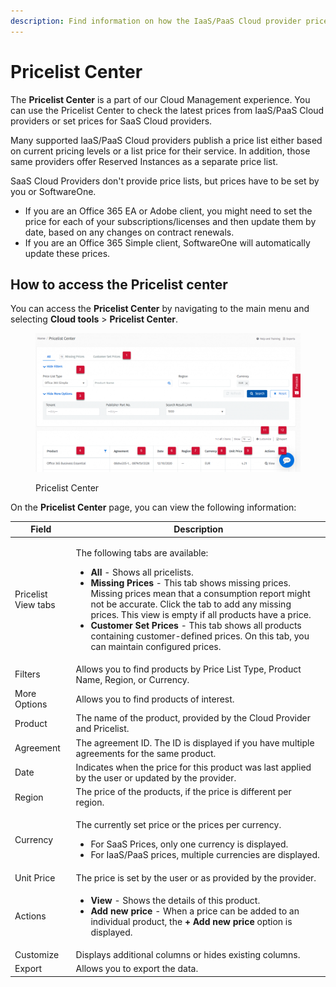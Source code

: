 ```yaml
---
description: Find information on how the IaaS/PaaS Cloud provider price lists work.
---
```


# Pricelist Center

The **Pricelist Center** is a part of our Cloud Management experience. You can use the Pricelist Center to check the latest prices from IaaS/PaaS Cloud providers or set prices for SaaS Cloud providers.&#x20;

Many supported IaaS/PaaS Cloud providers publish a price list either based on current pricing levels or a list price for their service. In addition, those same providers offer Reserved Instances as a separate price list.&#x20;

SaaS Cloud Providers don't provide price lists, but prices have to be set by you or SoftwareOne.&#x20;

* If you are an Office 365 EA or Adobe client, you might need to set the price for each of your subscriptions/licenses and then update them by date, based on any changes on contract renewals.&#x20;
* If you are an Office 365 Simple client, SoftwareOne will automatically update these prices.

## How to access the Pricelist center <a href="#navigating-to-the-pricelist-center" id="navigating-to-the-pricelist-center"></a>

You can access the **Pricelist Center** by navigating to the main menu and selecting **Cloud tools** > **Pricelist Center**.

<figure><img src="../../../.gitbook/assets/image (241).png" alt=""><figcaption><p>Pricelist Center</p></figcaption></figure>

On the **Pricelist Center** page, you can view the following information:&#x20;

| Field               | Description                                                                                                                                                                                                                                                                                                                                                                                                                                                                                                    |
| ------------------- | -------------------------------------------------------------------------------------------------------------------------------------------------------------------------------------------------------------------------------------------------------------------------------------------------------------------------------------------------------------------------------------------------------------------------------------------------------------------------------------------------------------- |
| Pricelist View tabs | <p>The following tabs are available:</p><ul><li><strong>All</strong> - Shows all pricelists.</li><li><strong>Missing Prices</strong> - This tab shows missing prices. Missing prices mean that a consumption report might not be accurate. Click the tab to add any missing prices. This view is empty if all products have a price.</li><li><strong>Customer Set Prices</strong> - This tab shows all products containing customer-defined prices. On this tab, you can maintain configured prices.</li></ul> |
| Filters             | Allows you to find products by Price List Type, Product Name, Region, or Currency.                                                                                                                                                                                                                                                                                                                                                                                                                             |
| More Options        | Allows you to find products of interest.                                                                                                                                                                                                                                                                                                                                                                                                                                                                       |
| Product             | The name of the product, provided by the Cloud Provider and Pricelist.                                                                                                                                                                                                                                                                                                                                                                                                                                         |
| Agreement           | The agreement ID. The ID is displayed if you have multiple agreements for the same product.                                                                                                                                                                                                                                                                                                                                                                                                                    |
| Date                | Indicates when the price for this product was last applied by the user or updated by the provider.                                                                                                                                                                                                                                                                                                                                                                                                             |
| Region              | The price of the products, if the price is different per region.                                                                                                                                                                                                                                                                                                                                                                                                                                               |
| Currency            | <p>The currently set price or the prices per currency. </p><ul><li>For SaaS Prices, only one currency is displayed.</li><li>For IaaS/PaaS prices, multiple currencies are displayed.</li></ul>                                                                                                                                                                                                                                                                                                                 |
| Unit Price          | The price is set by the user or as provided by the provider.                                                                                                                                                                                                                                                                                                                                                                                                                                                   |
| Actions             | <ul><li><strong>View</strong> - Shows the details of this product. </li><li><strong>Add new price</strong> - When a price can be added to an individual product, the <strong>+ Add new price</strong> option is displayed.</li></ul>                                                                                                                                                                                                                                                                           |
| Customize           | Displays additional columns or hides existing columns.                                                                                                                                                                                                                                                                                                                                                                                                                                                         |
| Export              | Allows you to export the data.                                                                                                                                                                                                                                                                                                                                                                                                                                                                                 |

